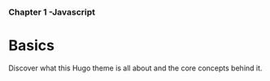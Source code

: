 ### Chapter 1 -Javascript


# Basics

Discover what this Hugo theme is all about and the core concepts behind it.